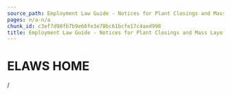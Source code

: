 ```yaml
---
source_path: Employment Law Guide - Notices for Plant Closings and Mass Layoffs.md
pages: n/a-n/a
chunk_id: c3ef7d98fb7b9e66fe3e78bc61bcfe17c4aed998
title: Employment Law Guide - Notices for Plant Closings and Mass Layoffs
---
```

# ELAWS HOME

/
